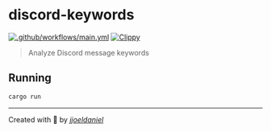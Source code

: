 # discord-keywords

[![.github/workflows/main.yml](https://github.com/jjoeldaniel/discord-keywords/actions/workflows/main.yml/badge.svg)](https://github.com/jjoeldaniel/discord-keywords/actions/workflows/main.yml) [![Clippy](https://github.com/jjoeldaniel/topics/actions/workflows/clippy.yml/badge.svg)](https://github.com/jjoeldaniel/topics/actions/workflows/clippy.yml)

> Analyze Discord message keywords

## **Running**

```bash
cargo run
```

---

Created with 💖 by [*jjoeldaniel*](https://github.com/jjoeldaniel)
